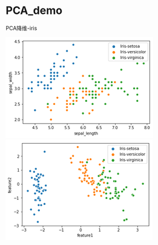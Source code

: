 # PCA_demo
PCA降维-iris

![before](https://github.com/yoseng28/PCA_demo/blob/master/PCA-before.png)
![after](https://github.com/yoseng28/PCA_demo/blob/master/PCA-after.png)
